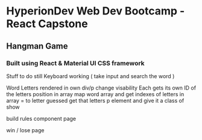 # HyperionDev Web Dev Bootcamp - React Capstone

## Hangman Game

### Built using React & Material UI CSS framework

Stuff to do still
Keyboard working ( take input and search the word )

Word
Letters rendered in own div/p change visability
Each gets its own ID of the letters position in array
map word array and get indexes of letters in array = to letter guessed
get that letters p element and give it a class of show

build rules component page

win / lose page

